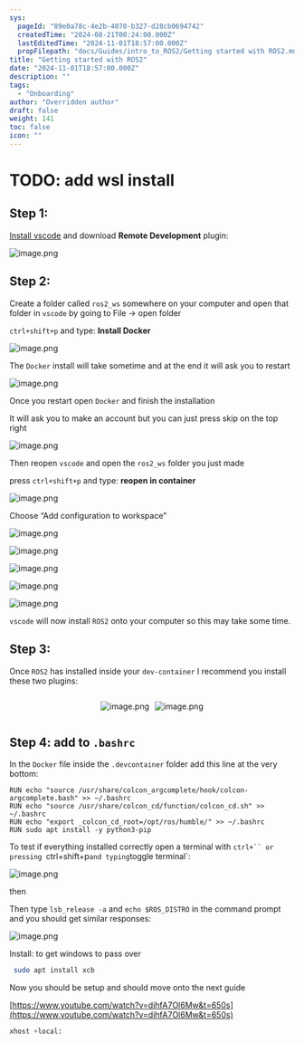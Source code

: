 ```yaml
---
sys:
  pageId: "89e0a78c-4e2b-4070-b327-d28cb0694742"
  createdTime: "2024-08-21T00:24:00.000Z"
  lastEditedTime: "2024-11-01T18:57:00.000Z"
  propFilepath: "docs/Guides/intro_to_ROS2/Getting started with ROS2.md"
title: "Getting started with ROS2"
date: "2024-11-01T18:57:00.000Z"
description: ""
tags:
  - "Onboarding"
author: "Overridden author"
draft: false
weight: 141
toc: false
icon: ""
---
```


# TODO: add wsl install

## Step 1:

[Install vscode](https://code.visualstudio.com/download) and download **Remote Development** plugin:

![image.png](https://prod-files-secure.s3.us-west-2.amazonaws.com/d518164a-d88e-44d1-a4ee-3adb3bd8bce0/efb52993-1881-4a40-b95e-6f020334f022/image.png?X-Amz-Algorithm=AWS4-HMAC-SHA256&X-Amz-Content-Sha256=UNSIGNED-PAYLOAD&X-Amz-Credential=ASIAZI2LB466VN4M7A7K%2F20250427%2Fus-west-2%2Fs3%2Faws4_request&X-Amz-Date=20250427T121317Z&X-Amz-Expires=3600&X-Amz-Security-Token=IQoJb3JpZ2luX2VjEMP%2F%2F%2F%2F%2F%2F%2F%2F%2F%2FwEaCXVzLXdlc3QtMiJIMEYCIQCDCkVeR5faRPgjVC7fEhpBDXk8Cl5xXduuQHWVxXClygIhAJwitXcLMvH2gAi54USmnkxCzy6r16kXpjDXOVmPWcmOKv8DCFwQABoMNjM3NDIzMTgzODA1IgzHJ1kz4zGoR5ko2bkq3APfSMW8w6z4mweNYYJ6cscvegf5Cqvp%2FCCQoinGv3Q%2Bt27uIRYWWFfnVLSVZDCFLtWTm4W5SOMwDv2QemKhwakg0xayv%2F07%2BaVUr4fQQ2Y6U9bCzP1p4viB7hIWMqi%2BN7bLmMQnkhf6YQCN27KgdVHyVewzq7F3s%2FKp1ecYNXBqDvuPtPFnde1geGgYUxxwMQw%2BuqvowXWLseutEL%2BF1o7Vj2ilpPUBa9mSxyWYEcw%2FmdIuI7QscEDDk1%2FCsmNCqilI6A7SXSxqo2NQzPgUo2b7bBlrEAZMWTfFa963R6b8Md%2FoIC18beyWmMaEByls2cHmFiTTF2D9tUMea3Kyn0P4DSJQ32TE3pdIPnyFeBrO3o88jFQC5%2BMxOFQsFU642t7fvy6HNonpBhsl0RhLrHTmOAiayKaxWOAbKN7qxLmnoVjItZ3FeDSRrsXRyiHCq4JchmPpp4t3IgoEXDCd8f0vNCK0vWrMDGTeHm79H5rmpSAaBxoofW7fOX4zNH55330%2BYMyg30EzTQ9mvEmQ4U5ufhNC9tb7PaseppCDUHKIUtKdKDzyOIRDhV5C0qnDIqSrgN47WjY7OZ0deQmBwW3JYKTbG0ynl7xg3llj13okDik05DqyHzqnuFzEljCkjLjABjqkAXoBedSqU0Ge2aFMwSjiItv22G1K%2FHXcSiJzJFRqiWxID5I%2Bfu2pXEq5O%2FhzPmR2lsRU9tD6nNlw4M656j%2BfdiBmYuOmI5DfM2Qj%2FQPO2gpMwyftNHmaP8vCxnZVbU4VL780Bzo%2BC5A9ylDf%2BC1ZR%2Fp75PIT8FK6XlW0%2BavlqOAVem5vr3UKVe7EjZdja0PVAiHGkv6CFNdZLicKzaJiDH%2FNchSu&X-Amz-Signature=4a420fb57d244823312ce70737c731ba6353aa968979c583c7f5a5122dda8218&X-Amz-SignedHeaders=host&x-id=GetObject)

## Step 2:

Create a folder called `ros2_ws` somewhere on your computer and open that folder in `vscode` by going to File → open folder 

`ctrl+shift+p` and type: **Install Docker**

![image.png](https://prod-files-secure.s3.us-west-2.amazonaws.com/d518164a-d88e-44d1-a4ee-3adb3bd8bce0/2269dc0e-1cd5-47ff-bceb-c04ad9b2eab0/image.png?X-Amz-Algorithm=AWS4-HMAC-SHA256&X-Amz-Content-Sha256=UNSIGNED-PAYLOAD&X-Amz-Credential=ASIAZI2LB466VN4M7A7K%2F20250427%2Fus-west-2%2Fs3%2Faws4_request&X-Amz-Date=20250427T121317Z&X-Amz-Expires=3600&X-Amz-Security-Token=IQoJb3JpZ2luX2VjEMP%2F%2F%2F%2F%2F%2F%2F%2F%2F%2FwEaCXVzLXdlc3QtMiJIMEYCIQCDCkVeR5faRPgjVC7fEhpBDXk8Cl5xXduuQHWVxXClygIhAJwitXcLMvH2gAi54USmnkxCzy6r16kXpjDXOVmPWcmOKv8DCFwQABoMNjM3NDIzMTgzODA1IgzHJ1kz4zGoR5ko2bkq3APfSMW8w6z4mweNYYJ6cscvegf5Cqvp%2FCCQoinGv3Q%2Bt27uIRYWWFfnVLSVZDCFLtWTm4W5SOMwDv2QemKhwakg0xayv%2F07%2BaVUr4fQQ2Y6U9bCzP1p4viB7hIWMqi%2BN7bLmMQnkhf6YQCN27KgdVHyVewzq7F3s%2FKp1ecYNXBqDvuPtPFnde1geGgYUxxwMQw%2BuqvowXWLseutEL%2BF1o7Vj2ilpPUBa9mSxyWYEcw%2FmdIuI7QscEDDk1%2FCsmNCqilI6A7SXSxqo2NQzPgUo2b7bBlrEAZMWTfFa963R6b8Md%2FoIC18beyWmMaEByls2cHmFiTTF2D9tUMea3Kyn0P4DSJQ32TE3pdIPnyFeBrO3o88jFQC5%2BMxOFQsFU642t7fvy6HNonpBhsl0RhLrHTmOAiayKaxWOAbKN7qxLmnoVjItZ3FeDSRrsXRyiHCq4JchmPpp4t3IgoEXDCd8f0vNCK0vWrMDGTeHm79H5rmpSAaBxoofW7fOX4zNH55330%2BYMyg30EzTQ9mvEmQ4U5ufhNC9tb7PaseppCDUHKIUtKdKDzyOIRDhV5C0qnDIqSrgN47WjY7OZ0deQmBwW3JYKTbG0ynl7xg3llj13okDik05DqyHzqnuFzEljCkjLjABjqkAXoBedSqU0Ge2aFMwSjiItv22G1K%2FHXcSiJzJFRqiWxID5I%2Bfu2pXEq5O%2FhzPmR2lsRU9tD6nNlw4M656j%2BfdiBmYuOmI5DfM2Qj%2FQPO2gpMwyftNHmaP8vCxnZVbU4VL780Bzo%2BC5A9ylDf%2BC1ZR%2Fp75PIT8FK6XlW0%2BavlqOAVem5vr3UKVe7EjZdja0PVAiHGkv6CFNdZLicKzaJiDH%2FNchSu&X-Amz-Signature=a38e94593c5bd0cc3507f49c0b18847a479f62efc9b1c8702785d3c911cd9029&X-Amz-SignedHeaders=host&x-id=GetObject)

The `Docker` install will take sometime and at the end it will ask you to restart

![image.png](https://prod-files-secure.s3.us-west-2.amazonaws.com/d518164a-d88e-44d1-a4ee-3adb3bd8bce0/ed233f78-be33-4b1f-b89c-9c346c0e961e/image.png?X-Amz-Algorithm=AWS4-HMAC-SHA256&X-Amz-Content-Sha256=UNSIGNED-PAYLOAD&X-Amz-Credential=ASIAZI2LB466VN4M7A7K%2F20250427%2Fus-west-2%2Fs3%2Faws4_request&X-Amz-Date=20250427T121317Z&X-Amz-Expires=3600&X-Amz-Security-Token=IQoJb3JpZ2luX2VjEMP%2F%2F%2F%2F%2F%2F%2F%2F%2F%2FwEaCXVzLXdlc3QtMiJIMEYCIQCDCkVeR5faRPgjVC7fEhpBDXk8Cl5xXduuQHWVxXClygIhAJwitXcLMvH2gAi54USmnkxCzy6r16kXpjDXOVmPWcmOKv8DCFwQABoMNjM3NDIzMTgzODA1IgzHJ1kz4zGoR5ko2bkq3APfSMW8w6z4mweNYYJ6cscvegf5Cqvp%2FCCQoinGv3Q%2Bt27uIRYWWFfnVLSVZDCFLtWTm4W5SOMwDv2QemKhwakg0xayv%2F07%2BaVUr4fQQ2Y6U9bCzP1p4viB7hIWMqi%2BN7bLmMQnkhf6YQCN27KgdVHyVewzq7F3s%2FKp1ecYNXBqDvuPtPFnde1geGgYUxxwMQw%2BuqvowXWLseutEL%2BF1o7Vj2ilpPUBa9mSxyWYEcw%2FmdIuI7QscEDDk1%2FCsmNCqilI6A7SXSxqo2NQzPgUo2b7bBlrEAZMWTfFa963R6b8Md%2FoIC18beyWmMaEByls2cHmFiTTF2D9tUMea3Kyn0P4DSJQ32TE3pdIPnyFeBrO3o88jFQC5%2BMxOFQsFU642t7fvy6HNonpBhsl0RhLrHTmOAiayKaxWOAbKN7qxLmnoVjItZ3FeDSRrsXRyiHCq4JchmPpp4t3IgoEXDCd8f0vNCK0vWrMDGTeHm79H5rmpSAaBxoofW7fOX4zNH55330%2BYMyg30EzTQ9mvEmQ4U5ufhNC9tb7PaseppCDUHKIUtKdKDzyOIRDhV5C0qnDIqSrgN47WjY7OZ0deQmBwW3JYKTbG0ynl7xg3llj13okDik05DqyHzqnuFzEljCkjLjABjqkAXoBedSqU0Ge2aFMwSjiItv22G1K%2FHXcSiJzJFRqiWxID5I%2Bfu2pXEq5O%2FhzPmR2lsRU9tD6nNlw4M656j%2BfdiBmYuOmI5DfM2Qj%2FQPO2gpMwyftNHmaP8vCxnZVbU4VL780Bzo%2BC5A9ylDf%2BC1ZR%2Fp75PIT8FK6XlW0%2BavlqOAVem5vr3UKVe7EjZdja0PVAiHGkv6CFNdZLicKzaJiDH%2FNchSu&X-Amz-Signature=7281465ce577de7d347af7c45def65c660fdb85b50f8d31f96e575259f110487&X-Amz-SignedHeaders=host&x-id=GetObject)

Once you restart open `Docker` and finish the installation

It will ask you to make an account but you can just press skip on the top right

![image.png](https://prod-files-secure.s3.us-west-2.amazonaws.com/d518164a-d88e-44d1-a4ee-3adb3bd8bce0/21010ad9-1659-4fd9-9f59-9932a09b2a3d/image.png?X-Amz-Algorithm=AWS4-HMAC-SHA256&X-Amz-Content-Sha256=UNSIGNED-PAYLOAD&X-Amz-Credential=ASIAZI2LB466VN4M7A7K%2F20250427%2Fus-west-2%2Fs3%2Faws4_request&X-Amz-Date=20250427T121317Z&X-Amz-Expires=3600&X-Amz-Security-Token=IQoJb3JpZ2luX2VjEMP%2F%2F%2F%2F%2F%2F%2F%2F%2F%2FwEaCXVzLXdlc3QtMiJIMEYCIQCDCkVeR5faRPgjVC7fEhpBDXk8Cl5xXduuQHWVxXClygIhAJwitXcLMvH2gAi54USmnkxCzy6r16kXpjDXOVmPWcmOKv8DCFwQABoMNjM3NDIzMTgzODA1IgzHJ1kz4zGoR5ko2bkq3APfSMW8w6z4mweNYYJ6cscvegf5Cqvp%2FCCQoinGv3Q%2Bt27uIRYWWFfnVLSVZDCFLtWTm4W5SOMwDv2QemKhwakg0xayv%2F07%2BaVUr4fQQ2Y6U9bCzP1p4viB7hIWMqi%2BN7bLmMQnkhf6YQCN27KgdVHyVewzq7F3s%2FKp1ecYNXBqDvuPtPFnde1geGgYUxxwMQw%2BuqvowXWLseutEL%2BF1o7Vj2ilpPUBa9mSxyWYEcw%2FmdIuI7QscEDDk1%2FCsmNCqilI6A7SXSxqo2NQzPgUo2b7bBlrEAZMWTfFa963R6b8Md%2FoIC18beyWmMaEByls2cHmFiTTF2D9tUMea3Kyn0P4DSJQ32TE3pdIPnyFeBrO3o88jFQC5%2BMxOFQsFU642t7fvy6HNonpBhsl0RhLrHTmOAiayKaxWOAbKN7qxLmnoVjItZ3FeDSRrsXRyiHCq4JchmPpp4t3IgoEXDCd8f0vNCK0vWrMDGTeHm79H5rmpSAaBxoofW7fOX4zNH55330%2BYMyg30EzTQ9mvEmQ4U5ufhNC9tb7PaseppCDUHKIUtKdKDzyOIRDhV5C0qnDIqSrgN47WjY7OZ0deQmBwW3JYKTbG0ynl7xg3llj13okDik05DqyHzqnuFzEljCkjLjABjqkAXoBedSqU0Ge2aFMwSjiItv22G1K%2FHXcSiJzJFRqiWxID5I%2Bfu2pXEq5O%2FhzPmR2lsRU9tD6nNlw4M656j%2BfdiBmYuOmI5DfM2Qj%2FQPO2gpMwyftNHmaP8vCxnZVbU4VL780Bzo%2BC5A9ylDf%2BC1ZR%2Fp75PIT8FK6XlW0%2BavlqOAVem5vr3UKVe7EjZdja0PVAiHGkv6CFNdZLicKzaJiDH%2FNchSu&X-Amz-Signature=d197b5009f01ba96e9f7686be962054ab48d0eb5070e2b284bde2d94584f96ff&X-Amz-SignedHeaders=host&x-id=GetObject)

Then reopen `vscode` and open the `ros2_ws` folder you just made

press `ctrl+shift+p` and type: **reopen in container**

![image.png](https://prod-files-secure.s3.us-west-2.amazonaws.com/d518164a-d88e-44d1-a4ee-3adb3bd8bce0/4e93b8c2-41ad-488c-8095-c74205196118/image.png?X-Amz-Algorithm=AWS4-HMAC-SHA256&X-Amz-Content-Sha256=UNSIGNED-PAYLOAD&X-Amz-Credential=ASIAZI2LB466VN4M7A7K%2F20250427%2Fus-west-2%2Fs3%2Faws4_request&X-Amz-Date=20250427T121317Z&X-Amz-Expires=3600&X-Amz-Security-Token=IQoJb3JpZ2luX2VjEMP%2F%2F%2F%2F%2F%2F%2F%2F%2F%2FwEaCXVzLXdlc3QtMiJIMEYCIQCDCkVeR5faRPgjVC7fEhpBDXk8Cl5xXduuQHWVxXClygIhAJwitXcLMvH2gAi54USmnkxCzy6r16kXpjDXOVmPWcmOKv8DCFwQABoMNjM3NDIzMTgzODA1IgzHJ1kz4zGoR5ko2bkq3APfSMW8w6z4mweNYYJ6cscvegf5Cqvp%2FCCQoinGv3Q%2Bt27uIRYWWFfnVLSVZDCFLtWTm4W5SOMwDv2QemKhwakg0xayv%2F07%2BaVUr4fQQ2Y6U9bCzP1p4viB7hIWMqi%2BN7bLmMQnkhf6YQCN27KgdVHyVewzq7F3s%2FKp1ecYNXBqDvuPtPFnde1geGgYUxxwMQw%2BuqvowXWLseutEL%2BF1o7Vj2ilpPUBa9mSxyWYEcw%2FmdIuI7QscEDDk1%2FCsmNCqilI6A7SXSxqo2NQzPgUo2b7bBlrEAZMWTfFa963R6b8Md%2FoIC18beyWmMaEByls2cHmFiTTF2D9tUMea3Kyn0P4DSJQ32TE3pdIPnyFeBrO3o88jFQC5%2BMxOFQsFU642t7fvy6HNonpBhsl0RhLrHTmOAiayKaxWOAbKN7qxLmnoVjItZ3FeDSRrsXRyiHCq4JchmPpp4t3IgoEXDCd8f0vNCK0vWrMDGTeHm79H5rmpSAaBxoofW7fOX4zNH55330%2BYMyg30EzTQ9mvEmQ4U5ufhNC9tb7PaseppCDUHKIUtKdKDzyOIRDhV5C0qnDIqSrgN47WjY7OZ0deQmBwW3JYKTbG0ynl7xg3llj13okDik05DqyHzqnuFzEljCkjLjABjqkAXoBedSqU0Ge2aFMwSjiItv22G1K%2FHXcSiJzJFRqiWxID5I%2Bfu2pXEq5O%2FhzPmR2lsRU9tD6nNlw4M656j%2BfdiBmYuOmI5DfM2Qj%2FQPO2gpMwyftNHmaP8vCxnZVbU4VL780Bzo%2BC5A9ylDf%2BC1ZR%2Fp75PIT8FK6XlW0%2BavlqOAVem5vr3UKVe7EjZdja0PVAiHGkv6CFNdZLicKzaJiDH%2FNchSu&X-Amz-Signature=841e1b84afae3be154c12e0a5093f3719fe064c63921f163ccbc67f5f7dadfe7&X-Amz-SignedHeaders=host&x-id=GetObject)

Choose “Add configuration to workspace”

![image.png](https://prod-files-secure.s3.us-west-2.amazonaws.com/d518164a-d88e-44d1-a4ee-3adb3bd8bce0/9560b282-5060-4989-ba37-97e7b2c22476/image.png?X-Amz-Algorithm=AWS4-HMAC-SHA256&X-Amz-Content-Sha256=UNSIGNED-PAYLOAD&X-Amz-Credential=ASIAZI2LB466VN4M7A7K%2F20250427%2Fus-west-2%2Fs3%2Faws4_request&X-Amz-Date=20250427T121317Z&X-Amz-Expires=3600&X-Amz-Security-Token=IQoJb3JpZ2luX2VjEMP%2F%2F%2F%2F%2F%2F%2F%2F%2F%2FwEaCXVzLXdlc3QtMiJIMEYCIQCDCkVeR5faRPgjVC7fEhpBDXk8Cl5xXduuQHWVxXClygIhAJwitXcLMvH2gAi54USmnkxCzy6r16kXpjDXOVmPWcmOKv8DCFwQABoMNjM3NDIzMTgzODA1IgzHJ1kz4zGoR5ko2bkq3APfSMW8w6z4mweNYYJ6cscvegf5Cqvp%2FCCQoinGv3Q%2Bt27uIRYWWFfnVLSVZDCFLtWTm4W5SOMwDv2QemKhwakg0xayv%2F07%2BaVUr4fQQ2Y6U9bCzP1p4viB7hIWMqi%2BN7bLmMQnkhf6YQCN27KgdVHyVewzq7F3s%2FKp1ecYNXBqDvuPtPFnde1geGgYUxxwMQw%2BuqvowXWLseutEL%2BF1o7Vj2ilpPUBa9mSxyWYEcw%2FmdIuI7QscEDDk1%2FCsmNCqilI6A7SXSxqo2NQzPgUo2b7bBlrEAZMWTfFa963R6b8Md%2FoIC18beyWmMaEByls2cHmFiTTF2D9tUMea3Kyn0P4DSJQ32TE3pdIPnyFeBrO3o88jFQC5%2BMxOFQsFU642t7fvy6HNonpBhsl0RhLrHTmOAiayKaxWOAbKN7qxLmnoVjItZ3FeDSRrsXRyiHCq4JchmPpp4t3IgoEXDCd8f0vNCK0vWrMDGTeHm79H5rmpSAaBxoofW7fOX4zNH55330%2BYMyg30EzTQ9mvEmQ4U5ufhNC9tb7PaseppCDUHKIUtKdKDzyOIRDhV5C0qnDIqSrgN47WjY7OZ0deQmBwW3JYKTbG0ynl7xg3llj13okDik05DqyHzqnuFzEljCkjLjABjqkAXoBedSqU0Ge2aFMwSjiItv22G1K%2FHXcSiJzJFRqiWxID5I%2Bfu2pXEq5O%2FhzPmR2lsRU9tD6nNlw4M656j%2BfdiBmYuOmI5DfM2Qj%2FQPO2gpMwyftNHmaP8vCxnZVbU4VL780Bzo%2BC5A9ylDf%2BC1ZR%2Fp75PIT8FK6XlW0%2BavlqOAVem5vr3UKVe7EjZdja0PVAiHGkv6CFNdZLicKzaJiDH%2FNchSu&X-Amz-Signature=7d334369ef5f8fc2bdd01e5639cf60c3b9551a2a599737dbf22a129afcb261fa&X-Amz-SignedHeaders=host&x-id=GetObject)

![image.png](https://prod-files-secure.s3.us-west-2.amazonaws.com/d518164a-d88e-44d1-a4ee-3adb3bd8bce0/2ee63f81-886b-48e8-a553-dc6e5eac99e4/image.png?X-Amz-Algorithm=AWS4-HMAC-SHA256&X-Amz-Content-Sha256=UNSIGNED-PAYLOAD&X-Amz-Credential=ASIAZI2LB466VN4M7A7K%2F20250427%2Fus-west-2%2Fs3%2Faws4_request&X-Amz-Date=20250427T121317Z&X-Amz-Expires=3600&X-Amz-Security-Token=IQoJb3JpZ2luX2VjEMP%2F%2F%2F%2F%2F%2F%2F%2F%2F%2FwEaCXVzLXdlc3QtMiJIMEYCIQCDCkVeR5faRPgjVC7fEhpBDXk8Cl5xXduuQHWVxXClygIhAJwitXcLMvH2gAi54USmnkxCzy6r16kXpjDXOVmPWcmOKv8DCFwQABoMNjM3NDIzMTgzODA1IgzHJ1kz4zGoR5ko2bkq3APfSMW8w6z4mweNYYJ6cscvegf5Cqvp%2FCCQoinGv3Q%2Bt27uIRYWWFfnVLSVZDCFLtWTm4W5SOMwDv2QemKhwakg0xayv%2F07%2BaVUr4fQQ2Y6U9bCzP1p4viB7hIWMqi%2BN7bLmMQnkhf6YQCN27KgdVHyVewzq7F3s%2FKp1ecYNXBqDvuPtPFnde1geGgYUxxwMQw%2BuqvowXWLseutEL%2BF1o7Vj2ilpPUBa9mSxyWYEcw%2FmdIuI7QscEDDk1%2FCsmNCqilI6A7SXSxqo2NQzPgUo2b7bBlrEAZMWTfFa963R6b8Md%2FoIC18beyWmMaEByls2cHmFiTTF2D9tUMea3Kyn0P4DSJQ32TE3pdIPnyFeBrO3o88jFQC5%2BMxOFQsFU642t7fvy6HNonpBhsl0RhLrHTmOAiayKaxWOAbKN7qxLmnoVjItZ3FeDSRrsXRyiHCq4JchmPpp4t3IgoEXDCd8f0vNCK0vWrMDGTeHm79H5rmpSAaBxoofW7fOX4zNH55330%2BYMyg30EzTQ9mvEmQ4U5ufhNC9tb7PaseppCDUHKIUtKdKDzyOIRDhV5C0qnDIqSrgN47WjY7OZ0deQmBwW3JYKTbG0ynl7xg3llj13okDik05DqyHzqnuFzEljCkjLjABjqkAXoBedSqU0Ge2aFMwSjiItv22G1K%2FHXcSiJzJFRqiWxID5I%2Bfu2pXEq5O%2FhzPmR2lsRU9tD6nNlw4M656j%2BfdiBmYuOmI5DfM2Qj%2FQPO2gpMwyftNHmaP8vCxnZVbU4VL780Bzo%2BC5A9ylDf%2BC1ZR%2Fp75PIT8FK6XlW0%2BavlqOAVem5vr3UKVe7EjZdja0PVAiHGkv6CFNdZLicKzaJiDH%2FNchSu&X-Amz-Signature=49679006179f1d0174b402f74b1093af3e428c52c94c45cac50e1a8b23032f21&X-Amz-SignedHeaders=host&x-id=GetObject)

![image.png](https://prod-files-secure.s3.us-west-2.amazonaws.com/d518164a-d88e-44d1-a4ee-3adb3bd8bce0/ae1580b2-b048-407e-aed9-b584224a7a04/image.png?X-Amz-Algorithm=AWS4-HMAC-SHA256&X-Amz-Content-Sha256=UNSIGNED-PAYLOAD&X-Amz-Credential=ASIAZI2LB466VN4M7A7K%2F20250427%2Fus-west-2%2Fs3%2Faws4_request&X-Amz-Date=20250427T121317Z&X-Amz-Expires=3600&X-Amz-Security-Token=IQoJb3JpZ2luX2VjEMP%2F%2F%2F%2F%2F%2F%2F%2F%2F%2FwEaCXVzLXdlc3QtMiJIMEYCIQCDCkVeR5faRPgjVC7fEhpBDXk8Cl5xXduuQHWVxXClygIhAJwitXcLMvH2gAi54USmnkxCzy6r16kXpjDXOVmPWcmOKv8DCFwQABoMNjM3NDIzMTgzODA1IgzHJ1kz4zGoR5ko2bkq3APfSMW8w6z4mweNYYJ6cscvegf5Cqvp%2FCCQoinGv3Q%2Bt27uIRYWWFfnVLSVZDCFLtWTm4W5SOMwDv2QemKhwakg0xayv%2F07%2BaVUr4fQQ2Y6U9bCzP1p4viB7hIWMqi%2BN7bLmMQnkhf6YQCN27KgdVHyVewzq7F3s%2FKp1ecYNXBqDvuPtPFnde1geGgYUxxwMQw%2BuqvowXWLseutEL%2BF1o7Vj2ilpPUBa9mSxyWYEcw%2FmdIuI7QscEDDk1%2FCsmNCqilI6A7SXSxqo2NQzPgUo2b7bBlrEAZMWTfFa963R6b8Md%2FoIC18beyWmMaEByls2cHmFiTTF2D9tUMea3Kyn0P4DSJQ32TE3pdIPnyFeBrO3o88jFQC5%2BMxOFQsFU642t7fvy6HNonpBhsl0RhLrHTmOAiayKaxWOAbKN7qxLmnoVjItZ3FeDSRrsXRyiHCq4JchmPpp4t3IgoEXDCd8f0vNCK0vWrMDGTeHm79H5rmpSAaBxoofW7fOX4zNH55330%2BYMyg30EzTQ9mvEmQ4U5ufhNC9tb7PaseppCDUHKIUtKdKDzyOIRDhV5C0qnDIqSrgN47WjY7OZ0deQmBwW3JYKTbG0ynl7xg3llj13okDik05DqyHzqnuFzEljCkjLjABjqkAXoBedSqU0Ge2aFMwSjiItv22G1K%2FHXcSiJzJFRqiWxID5I%2Bfu2pXEq5O%2FhzPmR2lsRU9tD6nNlw4M656j%2BfdiBmYuOmI5DfM2Qj%2FQPO2gpMwyftNHmaP8vCxnZVbU4VL780Bzo%2BC5A9ylDf%2BC1ZR%2Fp75PIT8FK6XlW0%2BavlqOAVem5vr3UKVe7EjZdja0PVAiHGkv6CFNdZLicKzaJiDH%2FNchSu&X-Amz-Signature=72822f905325a3273da463ed5340bedb067cd6819a4e9ee5b27c9e0ab842f8de&X-Amz-SignedHeaders=host&x-id=GetObject)

![image.png](https://prod-files-secure.s3.us-west-2.amazonaws.com/d518164a-d88e-44d1-a4ee-3adb3bd8bce0/53255b28-f75e-430f-b9e3-c0ac8577e42b/image.png?X-Amz-Algorithm=AWS4-HMAC-SHA256&X-Amz-Content-Sha256=UNSIGNED-PAYLOAD&X-Amz-Credential=ASIAZI2LB466VN4M7A7K%2F20250427%2Fus-west-2%2Fs3%2Faws4_request&X-Amz-Date=20250427T121317Z&X-Amz-Expires=3600&X-Amz-Security-Token=IQoJb3JpZ2luX2VjEMP%2F%2F%2F%2F%2F%2F%2F%2F%2F%2FwEaCXVzLXdlc3QtMiJIMEYCIQCDCkVeR5faRPgjVC7fEhpBDXk8Cl5xXduuQHWVxXClygIhAJwitXcLMvH2gAi54USmnkxCzy6r16kXpjDXOVmPWcmOKv8DCFwQABoMNjM3NDIzMTgzODA1IgzHJ1kz4zGoR5ko2bkq3APfSMW8w6z4mweNYYJ6cscvegf5Cqvp%2FCCQoinGv3Q%2Bt27uIRYWWFfnVLSVZDCFLtWTm4W5SOMwDv2QemKhwakg0xayv%2F07%2BaVUr4fQQ2Y6U9bCzP1p4viB7hIWMqi%2BN7bLmMQnkhf6YQCN27KgdVHyVewzq7F3s%2FKp1ecYNXBqDvuPtPFnde1geGgYUxxwMQw%2BuqvowXWLseutEL%2BF1o7Vj2ilpPUBa9mSxyWYEcw%2FmdIuI7QscEDDk1%2FCsmNCqilI6A7SXSxqo2NQzPgUo2b7bBlrEAZMWTfFa963R6b8Md%2FoIC18beyWmMaEByls2cHmFiTTF2D9tUMea3Kyn0P4DSJQ32TE3pdIPnyFeBrO3o88jFQC5%2BMxOFQsFU642t7fvy6HNonpBhsl0RhLrHTmOAiayKaxWOAbKN7qxLmnoVjItZ3FeDSRrsXRyiHCq4JchmPpp4t3IgoEXDCd8f0vNCK0vWrMDGTeHm79H5rmpSAaBxoofW7fOX4zNH55330%2BYMyg30EzTQ9mvEmQ4U5ufhNC9tb7PaseppCDUHKIUtKdKDzyOIRDhV5C0qnDIqSrgN47WjY7OZ0deQmBwW3JYKTbG0ynl7xg3llj13okDik05DqyHzqnuFzEljCkjLjABjqkAXoBedSqU0Ge2aFMwSjiItv22G1K%2FHXcSiJzJFRqiWxID5I%2Bfu2pXEq5O%2FhzPmR2lsRU9tD6nNlw4M656j%2BfdiBmYuOmI5DfM2Qj%2FQPO2gpMwyftNHmaP8vCxnZVbU4VL780Bzo%2BC5A9ylDf%2BC1ZR%2Fp75PIT8FK6XlW0%2BavlqOAVem5vr3UKVe7EjZdja0PVAiHGkv6CFNdZLicKzaJiDH%2FNchSu&X-Amz-Signature=f669963a83a4b499a55bd41916cfdbe71f63477980892f6a9e9b2ef4f128c3eb&X-Amz-SignedHeaders=host&x-id=GetObject)

![image.png](https://prod-files-secure.s3.us-west-2.amazonaws.com/d518164a-d88e-44d1-a4ee-3adb3bd8bce0/7c562767-5af9-4ffb-97d1-327bcdf4ee00/image.png?X-Amz-Algorithm=AWS4-HMAC-SHA256&X-Amz-Content-Sha256=UNSIGNED-PAYLOAD&X-Amz-Credential=ASIAZI2LB466VN4M7A7K%2F20250427%2Fus-west-2%2Fs3%2Faws4_request&X-Amz-Date=20250427T121317Z&X-Amz-Expires=3600&X-Amz-Security-Token=IQoJb3JpZ2luX2VjEMP%2F%2F%2F%2F%2F%2F%2F%2F%2F%2FwEaCXVzLXdlc3QtMiJIMEYCIQCDCkVeR5faRPgjVC7fEhpBDXk8Cl5xXduuQHWVxXClygIhAJwitXcLMvH2gAi54USmnkxCzy6r16kXpjDXOVmPWcmOKv8DCFwQABoMNjM3NDIzMTgzODA1IgzHJ1kz4zGoR5ko2bkq3APfSMW8w6z4mweNYYJ6cscvegf5Cqvp%2FCCQoinGv3Q%2Bt27uIRYWWFfnVLSVZDCFLtWTm4W5SOMwDv2QemKhwakg0xayv%2F07%2BaVUr4fQQ2Y6U9bCzP1p4viB7hIWMqi%2BN7bLmMQnkhf6YQCN27KgdVHyVewzq7F3s%2FKp1ecYNXBqDvuPtPFnde1geGgYUxxwMQw%2BuqvowXWLseutEL%2BF1o7Vj2ilpPUBa9mSxyWYEcw%2FmdIuI7QscEDDk1%2FCsmNCqilI6A7SXSxqo2NQzPgUo2b7bBlrEAZMWTfFa963R6b8Md%2FoIC18beyWmMaEByls2cHmFiTTF2D9tUMea3Kyn0P4DSJQ32TE3pdIPnyFeBrO3o88jFQC5%2BMxOFQsFU642t7fvy6HNonpBhsl0RhLrHTmOAiayKaxWOAbKN7qxLmnoVjItZ3FeDSRrsXRyiHCq4JchmPpp4t3IgoEXDCd8f0vNCK0vWrMDGTeHm79H5rmpSAaBxoofW7fOX4zNH55330%2BYMyg30EzTQ9mvEmQ4U5ufhNC9tb7PaseppCDUHKIUtKdKDzyOIRDhV5C0qnDIqSrgN47WjY7OZ0deQmBwW3JYKTbG0ynl7xg3llj13okDik05DqyHzqnuFzEljCkjLjABjqkAXoBedSqU0Ge2aFMwSjiItv22G1K%2FHXcSiJzJFRqiWxID5I%2Bfu2pXEq5O%2FhzPmR2lsRU9tD6nNlw4M656j%2BfdiBmYuOmI5DfM2Qj%2FQPO2gpMwyftNHmaP8vCxnZVbU4VL780Bzo%2BC5A9ylDf%2BC1ZR%2Fp75PIT8FK6XlW0%2BavlqOAVem5vr3UKVe7EjZdja0PVAiHGkv6CFNdZLicKzaJiDH%2FNchSu&X-Amz-Signature=65fe5de001544b8d11345f12cc498197e199010062ccbe5c4ed50df233c29d81&X-Amz-SignedHeaders=host&x-id=GetObject)

`vscode` will now install `ROS2` onto your computer so this may take some time.

## Step 3:

Once `ROS2` has installed inside your `dev-container` I recommend you install these two plugins:

<div style="display: flex;flex-direction: row; column-gap:10px; max-width: 630px;justify-content: center;">
<div>

![image.png](https://prod-files-secure.s3.us-west-2.amazonaws.com/d518164a-d88e-44d1-a4ee-3adb3bd8bce0/3fc3d550-5a54-4ba1-ba6b-faa01cdb7369/image.png?X-Amz-Algorithm=AWS4-HMAC-SHA256&X-Amz-Content-Sha256=UNSIGNED-PAYLOAD&X-Amz-Credential=ASIAZI2LB466ZMDZVNAF%2F20250427%2Fus-west-2%2Fs3%2Faws4_request&X-Amz-Date=20250427T121322Z&X-Amz-Expires=3600&X-Amz-Security-Token=IQoJb3JpZ2luX2VjEMT%2F%2F%2F%2F%2F%2F%2F%2F%2F%2FwEaCXVzLXdlc3QtMiJHMEUCIQD63a6VGM6kgS1eawqoi85qeXGIqAEaqqxHi3t9PufrJgIgM0WydEgRwJvpMjxWY9WowgeGxdSt6FuR61U160bf%2Fzkq%2FwMIXRAAGgw2Mzc0MjMxODM4MDUiDEYzX71cojBKm566KCrcAzXl6kByA7tsgyt76ro03eaVKr2MtlEykN8jHt35ctR32qCsLNDvV1XvjHM8pFBAGPkxVaMNVMgzr%2FSQI9joB%2B0TK8iZPULSIp7dOVIns5HpsbLcLPLm5xnRrzVrLeZL%2FvVNSdwKDQzYlKhTtpxgFv6IxYs%2FeVRYOMdOeuYvw%2F8ZsdBN6yjA63XGCm2sD0n1cAxs9epkC48CFWMic0yqhqOu%2BfjTdXGpVajUoaI%2BdJVrsGptljlgpflLngLyPArX5VNbnpuZOMOqMcezrgd659bWsxK4q9SkJ389U6GnnEX6Khg%2BSJKIkIJtHv10a4tMDXXwZhC2YezpliDDTAZPXxAZu3IO9nG0vSnd8t9YLwDVsYfLaF6lvv9WTASrUzn0cVj3S71xbItiEH9dryokOwK4jFmfFIk5px2zdY81EzC0b3xkH1aUHX60%2Fv8k3SB5BeuXT%2FwQB%2BHuDM1LSLd%2F7q2RsHAROZdbKM2DbYM2IkPtN01IfV8%2FDXgq4DZh9x38Sb2qKVwK64Y%2B19F2DJp7%2BuZKJAnn15GaERnbg8uVVmh%2BGFc2sINtAURtznVWDT4PN%2BqNbRibFxABoy%2FMEOr0Q5Xm0ttoT%2FOEdf91hOsonzdo11anrDUd3LdIrX2kMOm8uMAGOqUBysmRj59qmEE9NZ%2BaXqEXoq8OMWZBjTkSOosOGD%2BZP2PGb%2B%2FhyXvL2lRTIn%2BpcXkqCZgLhULrfU%2BREASdjgayO5hOPWaSBgfh%2FRkqY4YmLbn1cwEIRojKLQyEm2S8cr9BxODjvZJUW2gCDfLzhfIRMt%2Fjlh73AaS3dE4HEfkhgDGqShwipkfdsG6r1mRancPgwvoOi2EuOOwMmKhoGG1%2Bs6uT5b6V&X-Amz-Signature=a0e32eecfea8c1f9e0f37f9ff6fedc97fcde8b40fdd2ea97b0b2b40e9f929c9c&X-Amz-SignedHeaders=host&x-id=GetObject)

</div>
<div>

![image.png](https://prod-files-secure.s3.us-west-2.amazonaws.com/d518164a-d88e-44d1-a4ee-3adb3bd8bce0/d994cc66-13c2-4093-a5a3-f84cf4601a82/image.png?X-Amz-Algorithm=AWS4-HMAC-SHA256&X-Amz-Content-Sha256=UNSIGNED-PAYLOAD&X-Amz-Credential=ASIAZI2LB4662QBUMCBF%2F20250427%2Fus-west-2%2Fs3%2Faws4_request&X-Amz-Date=20250427T121323Z&X-Amz-Expires=3600&X-Amz-Security-Token=IQoJb3JpZ2luX2VjEMP%2F%2F%2F%2F%2F%2F%2F%2F%2F%2FwEaCXVzLXdlc3QtMiJHMEUCIFot6BfjnxkM2%2Bl84s1UWa3pqmyV669BmEbey5PZPXXQAiEArZsTqINzLucYXHncx%2B7cVFllvzGTWkidv5AVbpkJjxkq%2FwMIXBAAGgw2Mzc0MjMxODM4MDUiDPQIjN24aPcfNoHohCrcAwzjncXOkXEaKEjWjYsd1veb5xg1FNS3M%2BiKmUYe6M4emRGtSOmqi3Li3G6YSNFvz1FCxs8hvevpILktBjNefn4KpqzViuB9QrtbQFlMZbCUAv7hOMv733j2JHrL0jxMfBbPF8dy%2F69eWxwdQyzoHNgJ2LRdp0yqKgCc2c8foZE7nhIB37yKBK%2BCa1OlWKzwUiAumKLazuerz9oqwdrZ0YpjXguzgi4DFYR%2FZrVd7p4pDbMlDzByZRG6rRG6qn%2BExDYf%2FeLW7edf0S64057QDz6AvlkvUnCZHPjObAsNdwWFh3zc0kr7p32HB42X3WERss%2FcR7DDJkdvgkeHJyU58iTBaHANRs5jFplfchDBaU88qzHYuovtoyfYX4pOt1r%2Bp8yFclqJ3oa1tsQOnnoOi1ooiqbRzi0vQsdR5ftMIudOwDs9Ww71oKdd%2FG%2BCbbPHpkvk2x8gysgUNsSaaZQoYlb3P7cY3j0YWzf5WMEXPWPLhoR1ZKiJKiW6O3W1xKIQlVIJzGlsYuqf1IpCcZLstL9pZiRfokILqxHu%2BhROU1eWlIKom%2FlcR%2Bgpk3wuNKIneJo%2BzAO9DhndeQvv0nyi%2BwMPm9VIttsCvvBK7SWa794mIqbcgpIjb9TZYyCgML%2BMuMAGOqUBnn4F22TQrRQRfy5k6M8XnVU2zUDk0XLZ5WbPaHEVNewtBj2KtSCdA%2BBzaOcHu3J978DmaHSsXT2U6PKrm6DnuEet1DYWD%2Ft5mzTAEEch2pPkfDDcM6BT%2BMZ0YQsU46F9edlKRX3NODIa%2BBc2IRGKrTiw5RCMvG4sMOa1eU%2Bfm2xswWVzPjEQeTQyGR9HiIgBr8m3RneAYvfCfwK7BlrtZfQxDj6%2F&X-Amz-Signature=6f8c9cc7628792232f14859b18e2edf20efd17bc854ca00791417535084a0344&X-Amz-SignedHeaders=host&x-id=GetObject)

</div>
</div>

## Step 4: add to `.bashrc`

In the `Docker` file inside the `.devcontainer` folder add this line at the very bottom: 

```docker
RUN echo "source /usr/share/colcon_argcomplete/hook/colcon-argcomplete.bash" >> ~/.bashrc
RUN echo "source /usr/share/colcon_cd/function/colcon_cd.sh" >> ~/.bashrc
RUN echo "export _colcon_cd_root=/opt/ros/humble/" >> ~/.bashrc
RUN sudo apt install -y python3-pip 
```

To test if everything installed correctly open a terminal with `ctrl+`` or pressing `ctrl+shift+p` and typing `toggle terminal`:

![image.png](https://prod-files-secure.s3.us-west-2.amazonaws.com/d518164a-d88e-44d1-a4ee-3adb3bd8bce0/6a4943d8-b04e-4c02-9a58-775f3384d1a5/image.png?X-Amz-Algorithm=AWS4-HMAC-SHA256&X-Amz-Content-Sha256=UNSIGNED-PAYLOAD&X-Amz-Credential=ASIAZI2LB466VN4M7A7K%2F20250427%2Fus-west-2%2Fs3%2Faws4_request&X-Amz-Date=20250427T121317Z&X-Amz-Expires=3600&X-Amz-Security-Token=IQoJb3JpZ2luX2VjEMP%2F%2F%2F%2F%2F%2F%2F%2F%2F%2FwEaCXVzLXdlc3QtMiJIMEYCIQCDCkVeR5faRPgjVC7fEhpBDXk8Cl5xXduuQHWVxXClygIhAJwitXcLMvH2gAi54USmnkxCzy6r16kXpjDXOVmPWcmOKv8DCFwQABoMNjM3NDIzMTgzODA1IgzHJ1kz4zGoR5ko2bkq3APfSMW8w6z4mweNYYJ6cscvegf5Cqvp%2FCCQoinGv3Q%2Bt27uIRYWWFfnVLSVZDCFLtWTm4W5SOMwDv2QemKhwakg0xayv%2F07%2BaVUr4fQQ2Y6U9bCzP1p4viB7hIWMqi%2BN7bLmMQnkhf6YQCN27KgdVHyVewzq7F3s%2FKp1ecYNXBqDvuPtPFnde1geGgYUxxwMQw%2BuqvowXWLseutEL%2BF1o7Vj2ilpPUBa9mSxyWYEcw%2FmdIuI7QscEDDk1%2FCsmNCqilI6A7SXSxqo2NQzPgUo2b7bBlrEAZMWTfFa963R6b8Md%2FoIC18beyWmMaEByls2cHmFiTTF2D9tUMea3Kyn0P4DSJQ32TE3pdIPnyFeBrO3o88jFQC5%2BMxOFQsFU642t7fvy6HNonpBhsl0RhLrHTmOAiayKaxWOAbKN7qxLmnoVjItZ3FeDSRrsXRyiHCq4JchmPpp4t3IgoEXDCd8f0vNCK0vWrMDGTeHm79H5rmpSAaBxoofW7fOX4zNH55330%2BYMyg30EzTQ9mvEmQ4U5ufhNC9tb7PaseppCDUHKIUtKdKDzyOIRDhV5C0qnDIqSrgN47WjY7OZ0deQmBwW3JYKTbG0ynl7xg3llj13okDik05DqyHzqnuFzEljCkjLjABjqkAXoBedSqU0Ge2aFMwSjiItv22G1K%2FHXcSiJzJFRqiWxID5I%2Bfu2pXEq5O%2FhzPmR2lsRU9tD6nNlw4M656j%2BfdiBmYuOmI5DfM2Qj%2FQPO2gpMwyftNHmaP8vCxnZVbU4VL780Bzo%2BC5A9ylDf%2BC1ZR%2Fp75PIT8FK6XlW0%2BavlqOAVem5vr3UKVe7EjZdja0PVAiHGkv6CFNdZLicKzaJiDH%2FNchSu&X-Amz-Signature=e6fc01815e66b2f77cb0bac4d67687ad23d62f4ea2074c5b0cb393680df05ea4&X-Amz-SignedHeaders=host&x-id=GetObject)

then 

Then type `lsb_release -a` and `echo $ROS_DISTRO` in the command prompt and you should get similar responses:

![image.png](https://prod-files-secure.s3.us-west-2.amazonaws.com/d518164a-d88e-44d1-a4ee-3adb3bd8bce0/3e635dec-a805-4e85-8b9e-d000e5b71a4e/image.png?X-Amz-Algorithm=AWS4-HMAC-SHA256&X-Amz-Content-Sha256=UNSIGNED-PAYLOAD&X-Amz-Credential=ASIAZI2LB466VN4M7A7K%2F20250427%2Fus-west-2%2Fs3%2Faws4_request&X-Amz-Date=20250427T121317Z&X-Amz-Expires=3600&X-Amz-Security-Token=IQoJb3JpZ2luX2VjEMP%2F%2F%2F%2F%2F%2F%2F%2F%2F%2FwEaCXVzLXdlc3QtMiJIMEYCIQCDCkVeR5faRPgjVC7fEhpBDXk8Cl5xXduuQHWVxXClygIhAJwitXcLMvH2gAi54USmnkxCzy6r16kXpjDXOVmPWcmOKv8DCFwQABoMNjM3NDIzMTgzODA1IgzHJ1kz4zGoR5ko2bkq3APfSMW8w6z4mweNYYJ6cscvegf5Cqvp%2FCCQoinGv3Q%2Bt27uIRYWWFfnVLSVZDCFLtWTm4W5SOMwDv2QemKhwakg0xayv%2F07%2BaVUr4fQQ2Y6U9bCzP1p4viB7hIWMqi%2BN7bLmMQnkhf6YQCN27KgdVHyVewzq7F3s%2FKp1ecYNXBqDvuPtPFnde1geGgYUxxwMQw%2BuqvowXWLseutEL%2BF1o7Vj2ilpPUBa9mSxyWYEcw%2FmdIuI7QscEDDk1%2FCsmNCqilI6A7SXSxqo2NQzPgUo2b7bBlrEAZMWTfFa963R6b8Md%2FoIC18beyWmMaEByls2cHmFiTTF2D9tUMea3Kyn0P4DSJQ32TE3pdIPnyFeBrO3o88jFQC5%2BMxOFQsFU642t7fvy6HNonpBhsl0RhLrHTmOAiayKaxWOAbKN7qxLmnoVjItZ3FeDSRrsXRyiHCq4JchmPpp4t3IgoEXDCd8f0vNCK0vWrMDGTeHm79H5rmpSAaBxoofW7fOX4zNH55330%2BYMyg30EzTQ9mvEmQ4U5ufhNC9tb7PaseppCDUHKIUtKdKDzyOIRDhV5C0qnDIqSrgN47WjY7OZ0deQmBwW3JYKTbG0ynl7xg3llj13okDik05DqyHzqnuFzEljCkjLjABjqkAXoBedSqU0Ge2aFMwSjiItv22G1K%2FHXcSiJzJFRqiWxID5I%2Bfu2pXEq5O%2FhzPmR2lsRU9tD6nNlw4M656j%2BfdiBmYuOmI5DfM2Qj%2FQPO2gpMwyftNHmaP8vCxnZVbU4VL780Bzo%2BC5A9ylDf%2BC1ZR%2Fp75PIT8FK6XlW0%2BavlqOAVem5vr3UKVe7EjZdja0PVAiHGkv6CFNdZLicKzaJiDH%2FNchSu&X-Amz-Signature=8566db7bbacdd7d555641a120107c6476e5e0f2ffaf03309af2acc5a79efcaac&X-Amz-SignedHeaders=host&x-id=GetObject)

Install:  to get windows to pass over

```bash
 sudo apt install xcb
```

Now you should be setup and should move onto the next guide 

[https://www.youtube.com/watch?v=dihfA7Ol6Mw&t=650s](https://www.youtube.com/watch?v=dihfA7Ol6Mw&t=650s)

```python
xhost +local:
```
